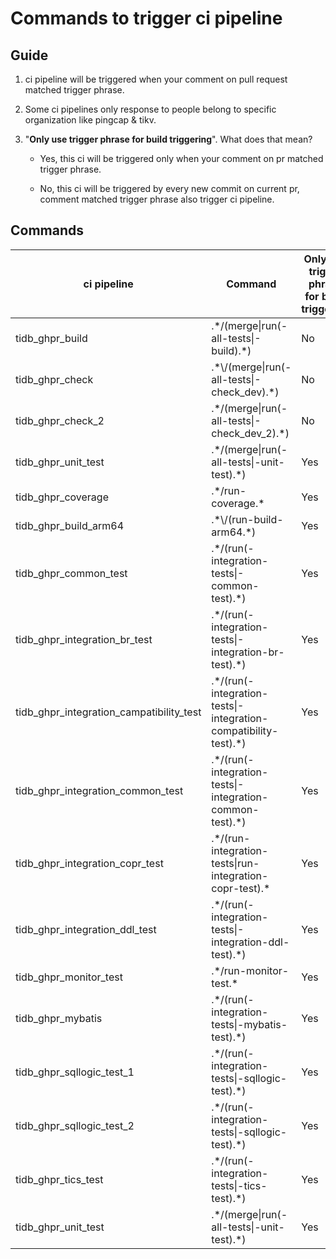 # Commands to trigger ci pipeline

## Guide

1. ci pipeline will be triggered when your comment on pull request matched trigger phrase.

2. Some ci pipelines only response to people belong to specific organization like pingcap & tikv.

3. "**Only use trigger phrase for build triggering**". What does that mean?

   * Yes, this ci will be triggered only when your comment on pr matched trigger phrase.

   * No, this ci will be triggered by every new commit on current pr, comment matched trigger phrase also trigger ci pipeline.

## Commands

| ci pipeline                              | Command                                                      | Only use trigger phrase for build triggering |
| ---------------------------------------- | ------------------------------------------------------------ | -------------------------------------------- |
| tidb_ghpr_build                          | .\*\/(merge\|run(-all-tests\|-build).\*)                     | No                                           |
| tidb_ghpr_check                          | .*\\/(merge\|run(-all-tests\|-check_dev).\*)                 | No                                           |
| tidb_ghpr_check_2                        | .\*\/(merge\|run(-all-tests\|-check_dev_2).\*)               | No                                           |
| tidb_ghpr_unit_test                      | .\*\/(merge\|run(-all-tests\|-unit-test).\*)                 | Yes                                          |
| tidb_ghpr_coverage                       | .\*\/run-coverage.*                                          | Yes                                          |
| tidb_ghpr_build_arm64                    | .*\\/(run-build-arm64.\*)                                    | Yes                                          |
| tidb_ghpr_common_test                    | .\*\/(run(-integration-tests\|-common-test).\*)              | Yes                                          |
| tidb_ghpr_integration_br_test            | .\*\/(run(-integration-tests\|-integration-br-test).\*)      | Yes                                          |
| tidb_ghpr_integration_campatibility_test | .\*\/(run(-integration-tests\|-integration-compatibility-test).\*) | Yes                                          |
| tidb_ghpr_integration_common_test        | .\*\/(run(-integration-tests\|-integration-common-test).\*)  | Yes                                          |
| tidb_ghpr_integration_copr_test          | .\*\/(run-integration-tests\|run-integration-copr-test).\*   | Yes                                          |
| tidb_ghpr_integration_ddl_test           | .\*\/(run(-integration-tests\|-integration-ddl-test).\*)     | Yes                                          |
| tidb_ghpr_monitor_test                   | .\*\/run-monitor-test.\*                                     | Yes                                          |
| tidb_ghpr_mybatis                        | .\*\/(run(-integration-tests\|-mybatis-test).\*)             | Yes                                          |
| tidb_ghpr_sqllogic_test_1                | .\*\/(run(-integration-tests\|-sqllogic-test).\*)            | Yes                                          |
| tidb_ghpr_sqllogic_test_2                | .\*\/(run(-integration-tests\|-sqllogic-test).\*)            | Yes                                          |
| tidb_ghpr_tics_test                      | .\*\/(run(-integration-tests\|-tics-test).\*)                | Yes                                          |
| tidb_ghpr_unit_test                      | .\*\/(merge\|run(-all-tests\|-unit-test).\*)                 | Yes                                          |

